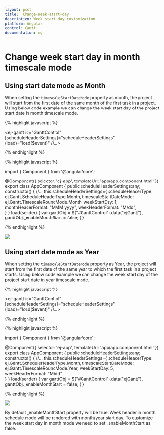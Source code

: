 ```yaml
---
layout: post
title:  Change-Week-start-day
description: Week start day customization
platform: Angular
control: Gantt
documentation: ug
---
```


# Change week start day in month timescale mode

## Using start date mode as Month

When setting the `timescaleStartDateMode` property as month, the project will start from the first date of the same month of the first task in a project. Using below code example we can change the week start day of the project start date in month timescale mode.

{% highlight javascript %}

<ej-gantt id="GanttControl" [scheduleHeaderSettings]="scheduleHeaderSettings"
(load)="load($event)"
    //...>
</ej-gantt>

{% endhighlight %}

{% highlight javascript %}

import { Component } from '@angular/core';

@Component({
  selector: 'ej-app',
    templateUrl: 'app/app.component.html'
})
export class AppComponent {
   public scheduleHeaderSettings:any;
   constructor() {
   //...
   this.scheduleHeaderSettings={
       scheduleHeaderType: ej.Gantt.ScheduleHeaderType.Month,
	   timescaleStartDateMode: ej.Gantt.TimescaleRoundMode.Month,
       weekStartDay: 1,
       monthHeaderFormat: "MMM yyyy",
       weekHeaderFormat: "M/dd",    
    }
  }
  load(sender) {
       var ganttObj = $("#GanttControl").data("ejGantt"),
       ganttObj._enableMonthStart = false;
    }
}

{% endhighlight %}

![](/js/Gantt/How-to/Change-Weekstart-Day-images/image-1.png)

## Using start date mode as Year

When setting the `timescaleStartDateMode` property as Year, the project will start from the first date of the same year to which the first task in a project starts. Using below code example we can change the week start day of the project start date in year timescale mode.

{% highlight javascript %}

<ej-gantt id="GanttControl" [scheduleHeaderSettings]="scheduleHeaderSettings"
(load)="load($event)"
    //...>
</ej-gantt>

{% endhighlight %}

{% highlight javascript %}

import { Component } from '@angular/core';

@Component({
  selector: 'ej-app',
    templateUrl: 'app/app.component.html'
})
export class AppComponent {
   public scheduleHeaderSettings:any;
   constructor() {
   //...
   this.scheduleHeaderSettings={
       scheduleHeaderType: ej.Gantt.ScheduleHeaderType.Month,
       timescaleStartDateMode: ej.Gantt.TimescaleRoundMode.Year,
       weekStartDay: 5,                 
       weekHeaderFormat: "M/dd"  
    }
  }
  load(sender) {
       var ganttObj = $("#GanttControl").data("ejGantt"),
       ganttObj._enableMonthStart = false;
    }
}

{% endhighlight %}

![](/js/Gantt/How-to/Change-Weekstart-Day-images/image-2.png)

By default _enableMonthStart property will be true. Week header in month schedule mode will be rendered with month/year start day. To customize the week start day in month mode we need to set _enableMonthStart as false.
